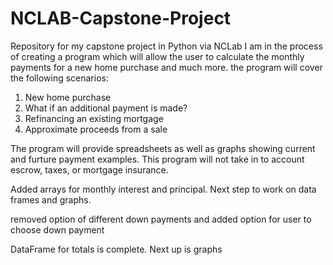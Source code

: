 # NCLAB-Capstone-Project
Repository for my capstone project in Python via NCLab
I am in the process of creating a program which will allow the user to calculate the monthly payments
for a new home purchase and much more.
the program will cover the following scenarios:
1. New home purchase
2. What if an additional payment is made?
3. Refinancing an existing mortgage
4. Approximate proceeds from a sale 

The program will provide spreadsheets as well as graphs showing current and furture payment examples.
This program will not take in to account escrow, taxes, or mortgage insurance.

Added arrays for monthly interest and principal.  Next step to work on data frames and graphs.

removed option of different down payments and added option for user to choose down payment

DataFrame for totals is complete.  Next up is graphs